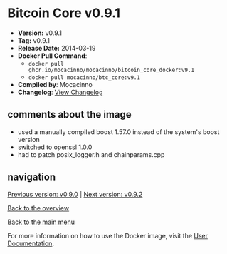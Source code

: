 # Bitcoin Core v0.9.1

- **Version:** v0.9.1
- **Tag:** v0.9.1
- **Release Date:** 2014-03-19
- **Docker Pull Command**:
  - `docker pull ghcr.io/mocacinno/mocacinno/bitcoin_core_docker:v9.1`
  - `docker pull mocacinno/btc_core:v9.1`
- **Compiled by**: Mocacinno
- **Changelog**: [View Changelog](https://github.com/bitcoin/bitcoin/blob/v0.9.1/doc/release-notes.md)

## comments about the image

- used a manually compiled boost 1.57.0 instead of the system's boost version
- switched to openssl 1.0.0
- had to patch posix_logger.h and chainparams.cpp

## navigation

[Previous version: v0.9.0](./v9.0.md) | [Next version: v0.9.2](./v9.2.md)

[Back to the overview](./Readme.md)

[Back to the main menu](../Readme.md)

For more information on how to use the Docker image, visit the [User Documentation](../userdocs/Readme.md).

<!-- Google tag (gtag.js) -->
<script async src="https://www.googletagmanager.com/gtag/js?id=G-BPC6NC6FF9"></script>
<script>
  window.dataLayer = window.dataLayer || [];
  function gtag(){dataLayer.push(arguments);}
  gtag('js', new Date());

  gtag('config', 'G-BPC6NC6FF9');
</script>
